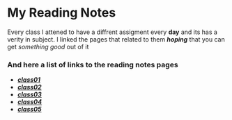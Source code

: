 # My Reading Notes 

Every class I attened to have a diffrent assigment every **day** and its has a verity in subject. I linked the pages that related to them ***hoping*** that you can get *something good* out of it

### And here a list of links to the reading notes pages 


* [ ***class01*** ]()
* [ ***class02*** ]()
* [ ***class03*** ]()
* [ ***class04*** ]()
* [ ***class05*** ]()

 